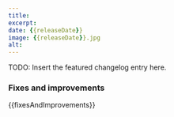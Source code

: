 ```yaml
---
title:
excerpt:
date: {{releaseDate}}
image: {{releaseDate}}.jpg
alt:
---
```


<script>
  import Contributors from "$lib/components/changelog/contributors.svelte";
</script>

TODO: Insert the featured changelog entry here.

<p><Contributors usernames="" /></p>

### Fixes and improvements

{{fixesAndImprovements}}
